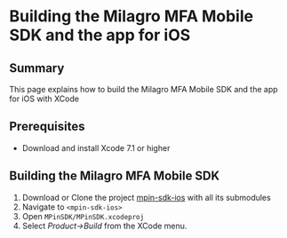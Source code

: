 <div class="WordSection1">
<h1>Building the Milagro MFA Mobile SDK and the app for iOS</h1>
<h2>Summary</h2>
<p class="MsoNormal">This page explains how to build the Milagro MFA Mobile SDK and the app for iOS with XCode</p>

<h2>Prerequisites<span style="font-family: Symbol;"><span style="font: 7.0pt 'Times New Roman';">        </span></span></h2>
<ul>
	<li>
<p style="word-wrap: break-word; white-space: pre-wrap;">Download and install Xcode 7.1 or higher</p>
</li>
</ul>
<h2>Building the Milagro MFA Mobile SDK</h2>
<ol>
	<li>Download or Clone the project <a href="https://github.com/miracl/mpin-sdk-ios">mpin-sdk-ios</a> with all its submodules</li>
	<li>Navigate to <code>&lt;mpin-sdk-ios&gt;</code></li>
	<li>Open <code>MPinSDK/MPinSDK.xcodeproj</code></li>
	<li>Select <em>Product-&gt;Build</em> from the XCode menu.</li>
</ol>
</div>